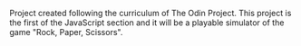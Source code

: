 Project created following the curriculum of The Odin Project. This project is the first of the JavaScript section and it will be a playable simulator of the game "Rock, Paper, Scissors".